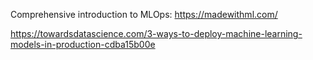 Comprehensive introduction to MLOps: 
  https://madewithml.com/

https://towardsdatascience.com/3-ways-to-deploy-machine-learning-models-in-production-cdba15b00e
